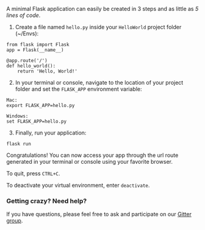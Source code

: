 A minimal Flask application can easily be created in 3 steps and as little as *5 lines of code*.

1. Create a file named `hello.py` inside your `HelloWorld` project folder (~/Envs):

```shell
from flask import Flask
app = Flask(__name__)

@app.route('/')
def hello_world():
    return 'Hello, World!'
```

2. In your terminal or console, navigate to the location of your project folder and set the `FLASK_APP` environment variable:

```shell
Mac:
export FLASK_APP=hello.py

Windows:
set FLASK_APP=hello.py
```

3. Finally, run your application:

```shell
flask run
```

Congratulations! You can now access your app through the url route generated in your terminal or console using your favorite browser.

To quit, press `CTRL+C`.

To deactivate your virtual environment, enter `deactivate`.

### Getting crazy? Need help?
If you have questions, please feel free to ask and participate on our [Gitter group](https://gitter.im/WWCodeManila/Python).